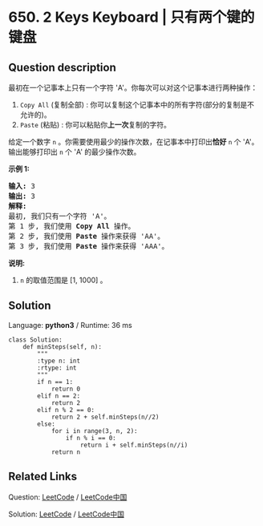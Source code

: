 # 650. 2 Keys Keyboard | 只有两个键的键盘

## Question description

<!--If you want to use the English description, use <p>Initially on a notepad only one character &#39;A&#39; is present. You can perform two operations on this notepad for each step:</p>

<ol>
	<li><code>Copy All</code>: You can copy all the characters present on the notepad (partial copy is not allowed).</li>
	<li><code>Paste</code>: You can paste the characters which are copied <b>last time</b>.</li>
</ol>

<p>&nbsp;</p>

<p>Given a number <code>n</code>. You have to get <b>exactly</b> <code>n</code> &#39;A&#39; on the notepad by performing the minimum number of steps permitted. Output the minimum number of steps to get <code>n</code> &#39;A&#39;.</p>

<p><b>Example 1:</b></p>

<pre>
<b>Input:</b> 3
<b>Output:</b> 3
<b>Explanation:</b>
Intitally, we have one character &#39;A&#39;.
In step 1, we use <b>Copy All</b> operation.
In step 2, we use <b>Paste</b> operation to get &#39;AA&#39;.
In step 3, we use <b>Paste</b> operation to get &#39;AAA&#39;.
</pre>

<p>&nbsp;</p>

<p><b>Note:</b></p>

<ol>
	<li>The <code>n</code> will be in the range [1, 1000].</li>
</ol>

<p>&nbsp;</p>
 instead-->
<p>最初在一个记事本上只有一个字符 &#39;A&#39;。你每次可以对这个记事本进行两种操作：</p>

<ol>
	<li><code>Copy All</code> (复制全部) : 你可以复制这个记事本中的所有字符(部分的复制是不允许的)。</li>
	<li><code>Paste</code> (粘贴) : 你可以粘贴你<strong>上一次</strong>复制的字符。</li>
</ol>

<p>给定一个数字&nbsp;<code>n</code>&nbsp;。你需要使用最少的操作次数，在记事本中打印出<strong>恰好</strong>&nbsp;<code>n</code>&nbsp;个 &#39;A&#39;。输出能够打印出&nbsp;<code>n</code>&nbsp;个 &#39;A&#39; 的最少操作次数。</p>

<p><strong>示例 1:</strong></p>

<pre>
<strong>输入:</strong> 3
<strong>输出:</strong> 3
<strong>解释:</strong>
最初, 我们只有一个字符 &#39;A&#39;。
第 1 步, 我们使用 <strong>Copy All</strong> 操作。
第 2 步, 我们使用 <strong>Paste </strong>操作来获得 &#39;AA&#39;。
第 3 步, 我们使用 <strong>Paste</strong> 操作来获得 &#39;AAA&#39;。
</pre>

<p><strong>说明:</strong></p>

<ol>
	<li><code>n</code>&nbsp;的取值范围是 [1, 1000] 。</li>
</ol>




## Solution

Language: **python3**  /  Runtime: 36 ms

```python3
class Solution:
    def minSteps(self, n):
        """
        :type n: int
        :rtype: int
        """
        if n == 1:
            return 0
        elif n == 2:
            return 2
        elif n % 2 == 0:
            return 2 + self.minSteps(n//2)
        else:
            for i in range(3, n, 2):
                if n % i == 0:
                    return i + self.minSteps(n//i)
            return n

```



## Related Links

Question: [LeetCode](https://leetcode.com/problems/2-keys-keyboard/description/)  /  [LeetCode中国](https://leetcode-cn.com/problems/2-keys-keyboard/description/)

Solution: [LeetCode](https://leetcode.com/articles/2-keys-keyboard/)  /  [LeetCode中国](https://leetcode-cn.com/articles/2-keys-keyboard/)